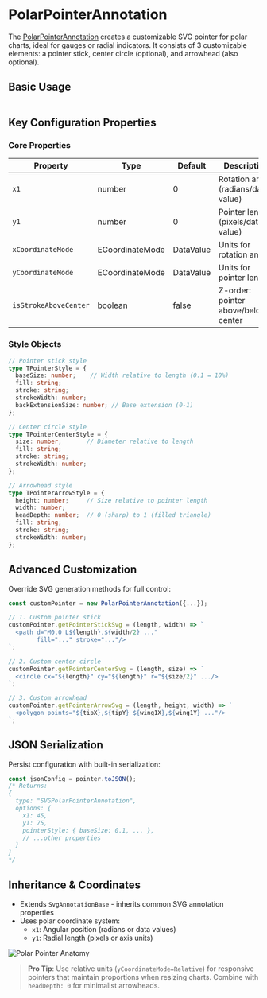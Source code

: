 # PolarPointerAnnotation

The [PolarPointerAnnotation](https://www.scichart.com/documentation/js/v4/typedoc/classes/polarpointerannotation.html) creates a customizable SVG pointer for polar charts, ideal for gauges or radial indicators. It consists of 3 customizable elements: a pointer stick, center circle (optional), and arrowhead (also optional).

## Basic Usage
```ts file=./Basic/demo.js
```

## Key Configuration Properties

### Core Properties
| Property | Type | Default | Description |
|----------|------|---------|-------------|
| `x1` | number | 0 | Rotation angle (radians/data-value) |
| `y1` | number | 0 | Pointer length (pixels/data-value) |
| `xCoordinateMode` | ECoordinateMode | DataValue | Units for rotation angle |
| `yCoordinateMode` | ECoordinateMode | DataValue | Units for pointer length |
| `isStrokeAboveCenter` | boolean | false | Z-order: pointer above/below center |

### Style Objects
```ts
// Pointer stick style
type TPointerStyle = {
  baseSize: number;    // Width relative to length (0.1 = 10%)
  fill: string;
  stroke: string;
  strokeWidth: number;
  backExtensionSize: number; // Base extension (0-1)
};

// Center circle style  
type TPointerCenterStyle = {
  size: number;       // Diameter relative to length
  fill: string;
  stroke: string;
  strokeWidth: number;
};

// Arrowhead style
type TPointerArrowStyle = {
  height: number;     // Size relative to pointer length
  width: number;
  headDepth: number;  // 0 (sharp) to 1 (filled triangle)
  fill: string;
  stroke: string;
  strokeWidth: number;
};
```

## Advanced Customization
Override SVG generation methods for full control:

```ts
const customPointer = new PolarPointerAnnotation({...});

// 1. Custom pointer stick
customPointer.getPointerStickSvg = (length, width) => `
  <path d="M0,0 L${length},${width/2} ..." 
        fill="..." stroke="..."/>
`;

// 2. Custom center circle
customPointer.getPointerCenterSvg = (length, size) => `
  <circle cx="${length}" cy="${length}" r="${size/2}" .../>
`;

// 3. Custom arrowhead 
customPointer.getPointerArrowSvg = (length, height, width) => `
  <polygon points="${tipX},${tipY} ${wing1X},${wing1Y} ..."/>
`;
```

## JSON Serialization
Persist configuration with built-in serialization:
```ts
const jsonConfig = pointer.toJSON();
/* Returns:
{
  type: "SVGPolarPointerAnnotation",
  options: {
    x1: 45,
    y1: 75,
    pointerStyle: { baseSize: 0.1, ... },
    // ...other properties
  }
}
*/
```

## Inheritance & Coordinates
- Extends `SvgAnnotationBase` - inherits common SVG annotation properties
- Uses polar coordinate system:
  - `x1`: Angular position (radians or data values)
  - `y1`: Radial length (pixels or axis units)

![Polar Pointer Anatomy](https://www.scichart.com/wp-content/uploads/2022/05/polar-pointer-annotation-components-768x432.png)

> **Pro Tip**: Use relative units (`yCoordinateMode=Relative`) for responsive pointers that maintain proportions when resizing charts. Combine with `headDepth: 0` for minimalist arrowheads.